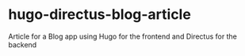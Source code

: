 # hugo-directus-blog-article
Article for a Blog app using Hugo for the frontend and Directus for the backend
